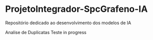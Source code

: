 # ProjetoIntegrador-SpcGrafeno-IA
Repositório dedicado ao desenvolvimento dos modelos de IA

Analise de Duplicatas
Teste in progress